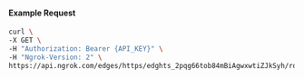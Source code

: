 <!-- Code generated for API Clients. DO NOT EDIT. -->

#### Example Request

```bash
curl \
-X GET \
-H "Authorization: Bearer {API_KEY}" \
-H "Ngrok-Version: 2" \
https://api.ngrok.com/edges/https/edghts_2pqg66tob84mBiAgwxwtiZJkSyh/routes/edghtsrt_2pqg69O9OJjVG6V2qjPY9aeaEBT/compression
```
